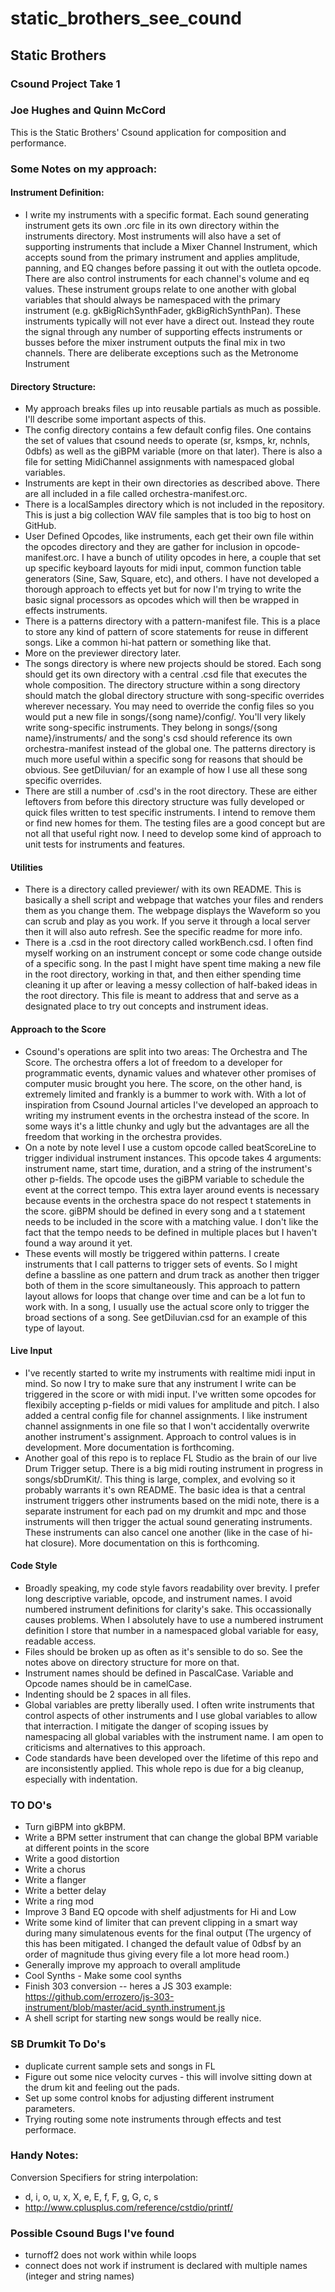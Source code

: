 # static_brothers_see_cound

## Static Brothers
### Csound Project Take 1
### Joe Hughes and Quinn McCord

This is the Static Brothers' Csound application for composition and performance.

### Some Notes on my approach:

#### Instrument Definition:
- I write my instruments with a specific format. Each sound generating instrument gets its own .orc file in its own directory within the instruments directory. Most instruments will also have a set of supporting instruments that include a Mixer Channel Instrument, which accepts sound from the primary instrument and applies amplitude, panning, and EQ changes before passing it out with the outleta opcode. There are also control instruments for each channel's volume and eq values. These instrument groups relate to one another with global variables that should always be namespaced with the primary instrument (e.g. gkBigRichSynthFader, gkBigRichSynthPan). These instruments typically will not ever have a direct out. Instead they route the signal through any number of supporting effects instruments or busses before the mixer instrument outputs the final mix in two channels. There are deliberate exceptions such as the Metronome Instrument

#### Directory Structure:
- My approach breaks files up into reusable partials as much as possible. I'll describe some important aspects of this.
- The config directory contains a few default config files. One contains the set of values that csound needs to operate (sr, ksmps, kr, nchnls, 0dbfs) as well as the giBPM variable (more on that later). There is also a file for setting MidiChannel assignments with namespaced global variables.
- Instruments are kept in their own directories as described above. There are all included in a file called orchestra-manifest.orc.
- There is a localSamples directory which is not included in the repository. This is just a big collection WAV file samples that is too big to host on GitHub.
- User Defined Opcodes, like instruments, each get their own file within the opcodes directory and they are gather for inclusion in opcode-manifest.orc. I have a bunch of utility opcodes in here, a couple that set up specific keyboard layouts for midi input, common function table generators (Sine, Saw, Square, etc), and others. I have not developed a thorough approach to effects yet but for now I'm trying to write the basic signal processors as opcodes which will then be wrapped in effects instruments.
- There is a patterns directory with a pattern-manifest file. This is a place to store any kind of pattern of score statements for reuse in different songs. Like a common hi-hat pattern or something like that.
- More on the previewer directory later.
- The songs directory is where new projects should be stored. Each song should get its own directory with a central .csd file that executes the whole composition. The directory structure within a song directory should match the global directory structure with song-specific overrides wherever necessary. You may need to override the config files so you would put a new file in songs/{song name}/config/. You'll very likely write song-specific instruments. They belong in songs/{song name}/instruments/ and the song's csd should reference its own orchestra-manifest instead of the global one. The patterns directory is much more useful within a specific song for reasons that should be obvious. See getDiluvian/ for an example of how I use all these song specific overrides.
- There are still a number of .csd's in the root directory. These are either leftovers from before this directory structure was fully developed or quick files written to test specific instruments. I intend to remove them or find new homes for them. The testing files are a good concept but are not all that useful right now. I need to develop some kind of approach to unit tests for instruments and features.

#### Utilities
- There is a directory called previewer/ with its own README. This is basically a shell script and webpage that watches your files and renders them as you change them. The webpage displays the Waveform so you can scrub and play as you work. If you serve it through a local server then it will also auto refresh. See the specific readme for more info.
- There is a .csd in the root directory called workBench.csd. I often find myself working on an instrument concept or some code change outside of a specific song. In the past I might have spent time making a new file in the root directory, working in that, and then either spending time cleaning it up after or leaving a messy collection of half-baked ideas in the root directory. This file is meant to address that and serve as a designated place to try out concepts and instrument ideas.

#### Approach to the Score
- Csound's operations are split into two areas: The Orchestra and The Score. The orchestra offers a lot of freedom to a developer for programmatic events, dynamic values and whatever other promises of computer music brought you here. The score, on the other hand, is extremely limited and frankly is a bummer to work with. With a lot of inspiration from Csound Journal articles I've developed an approach to writing my instrument events in the orchestra instead of the score. In some ways it's a little chunky and ugly but the advantages are all the freedom that working in the orchestra provides.
- On a note by note level I use a custom opcode called beatScoreLine to trigger individual instrument instances. This opcode takes 4 arguments: instrument name, start time, duration, and a string of the instrument's other p-fields. The opcode uses the giBPM variable to schedule the event at the correct tempo. This extra layer around events is necessary because events in the orchestra space do not respect t statements in the score. giBPM should be defined in every song and a t statement needs to be included in the score with a matching value. I don't like the fact that the tempo needs to be defined in multiple places but I haven't found a way around it yet.
- These events will mostly be triggered within patterns. I create instruments that I call patterns to trigger sets of events. So I might define a bassline as one pattern and drum track as another then trigger both of them in the score simultaneously. This approach to pattern layout allows for loops that change over time and can be a lot fun to work with.
In a song, I usually use the actual score only to trigger the broad sections of a song. See getDiluvian.csd for an example of this type of layout.


#### Live Input
- I've recently started to write my instruments with realtime midi input in mind. So now I try to make sure that any instrument I write can be triggered in the score or with midi input. I've written some opcodes for flexibily accepting p-fields or midi values for amplitude and pitch. I also added a central config file for channel assignments. I like instrument channel assignments in one file so that I won't accidentally overwrite another instrument's assignment. Approach to control values is in development. More documentation is forthcoming.
- Another goal of this repo is to replace FL Studio as the brain of our live Drum Trigger setup. There is a big midi routing instrument in progress in songs/sbDrumKit/. This thing is large, complex, and evolving so it probably warrants it's own README. The basic idea is that a central instrument triggers other instruments based on the midi note, there is a separate instrument for each pad on my drumkit and mpc and those instruments will then trigger the actual sound generating instruments. These instruments can also cancel one another (like in the case of hi-hat closure). More documentation on this is forthcoming.

#### Code Style
- Broadly speaking, my code style favors readability over brevity. I prefer long descriptive variable, opcode, and instrument names. I avoid numbered instrument definitions for clarity's sake. This occassionally causes problems. When I absolutely have to use a numbered instrument definition I store that number in a namespaced global variable for easy, readable access.
- Files should be broken up as often as it's sensible to do so. See the notes above on directory structure for more on that.
- Instrument names should be defined in PascalCase. Variable and Opcode names should be in camelCase.
- Indenting should be 2 spaces in all files.
- Global variables are pretty liberally used. I often write instruments that control aspects of other instruments and I use global variables to allow that interraction. I mitigate the danger of scoping issues by namespacing all global variables with the instrument name. I am open to criticisms and alternatives to this approach.
- Code standards have been developed over the lifetime of this repo and are inconsistently applied. This whole repo is due for a big cleanup, especially with indentation.


### TO DO's
* Turn giBPM into gkBPM.
* Write a BPM setter instrument that can change the global BPM variable at different points in the score
* Write a good distortion
* Write a chorus
* Write a flanger
* Write a better delay
* Write a ring mod
* Improve 3 Band EQ opcode with shelf adjustments for Hi and Low
* Write some kind of limiter that can prevent clipping in a smart way during many simulatenous events for the final output (The urgency of this has been mitigated. I changed the default value of 0dbsf by an order of magnitude thus giving every file a lot more head room.)
* Generally improve my approach to overall amplitude
* Cool Synths - Make some cool synths
* Finish 303 conversion -- heres a JS 303 example: https://github.com/errozero/js-303-instrument/blob/master/acid_synth.instrument.js
* A shell script for starting new songs would be really nice.

### SB Drumkit To Do's
* duplicate current sample sets and songs in FL
* Figure out some nice velocity curves - this will involve sitting down at the drum kit and feeling out the pads.
* Set up some control knobs for adjusting different instrument parameters.
* Trying routing some note instruments through effects and test performace.

### Handy Notes:
Conversion Specifiers for string interpolation:
* d, i, o, u, x, X, e, E, f, F, g, G, c, s
* http://www.cplusplus.com/reference/cstdio/printf/


### Possible Csound Bugs I've found
* turnoff2 does not work within while loops
* connect does not work if instrument is declared with multiple names (integer and string names)
